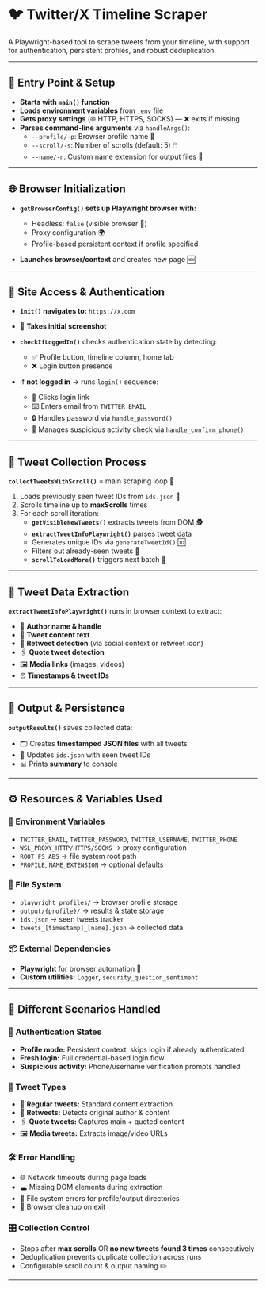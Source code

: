 # 🐦 Twitter/X Timeline Scraper

A Playwright-based tool to scrape tweets from your timeline, with support for authentication, persistent profiles, and robust deduplication.

---

## 🏁 Entry Point & Setup

- **Starts with `main()` function**  
- **Loads environment variables** from `.env` file  
- **Gets proxy settings** (🌐 HTTP, HTTPS, SOCKS) — ❌ exits if missing  
- **Parses command-line arguments** via `handleArgs()`:  
  - `--profile/-p`: Browser profile name 👤  
  - `--scroll/-s`: Number of scrolls (default: 5) 🖱️  
  - `--name/-n`: Custom name extension for output files 📝  

---

## 🌐 Browser Initialization

- **`getBrowserConfig()` sets up Playwright browser with:**  
  - Headless: `false` (visible browser 👀)  
  - Proxy configuration 🌍  
  - Profile-based persistent context if profile specified  

- **Launches browser/context** and creates new page 🆕

---

## 🔑 Site Access & Authentication

- **`init()` navigates to:** `https://x.com`  
- 📸 **Takes initial screenshot**  
- **`checkIfLoggedIn()`** checks authentication state by detecting:  
  - ✅ Profile button, timeline column, home tab  
  - ❌ Login button presence  

- If **not logged in** → runs `login()` sequence:  
  - 🔗 Clicks login link  
  - ⌨️ Enters email from `TWITTER_EMAIL`  
  - 🔒 Handles password via `handle_password()`  
  - 📱 Manages suspicious activity check via `handle_confirm_phone()`  

---

## 📰 Tweet Collection Process

**`collectTweetsWithScroll()`** = main scraping loop 🔄  

1. Loads previously seen tweet IDs from `ids.json` 📂  
2. Scrolls timeline up to **maxScrolls** times  
3. For each scroll iteration:  
   - **`getVisibleNewTweets()`** extracts tweets from DOM 🕵️  
   - **`extractTweetInfoPlaywright()`** parses tweet data  
   - Generates unique IDs via `generateTweetId()` 🆔  
   - Filters out already-seen tweets 🚫  
   - **`scrollToLoadMore()`** triggers next batch 🔽  

---

## 🧩 Tweet Data Extraction

**`extractTweetInfoPlaywright()`** runs in browser context to extract:  
- 👤 **Author name & handle**  
- 📝 **Tweet content text**  
- 🔁 **Retweet detection** (via social context or retweet icon)  
- 🖇️ **Quote tweet detection**  
- 🖼️ **Media links** (images, videos)  
- ⏰ **Timestamps & tweet IDs**  

---

## 💾 Output & Persistence

**`outputResults()`** saves collected data:  
- 🗂️ Creates **timestamped JSON files** with all tweets  
- 🔄 Updates `ids.json` with seen tweet IDs  
- 📊 Prints **summary** to console  

---

## ⚙️ Resources & Variables Used

### 🌱 Environment Variables
- `TWITTER_EMAIL`, `TWITTER_PASSWORD`, `TWITTER_USERNAME`, `TWITTER_PHONE`  
- `WSL_PROXY_HTTP/HTTPS/SOCKS` → proxy configuration  
- `ROOT_FS_ABS` → file system root path  
- `PROFILE`, `NAME_EXTENSION` → optional defaults  

### 📁 File System
- `playwright_profiles/` → browser profile storage  
- `output/{profile}/` → results & state storage  
- `ids.json` → seen tweets tracker  
- `tweets_[timestamp]_[name].json` → collected data  

### 📦 External Dependencies
- **Playwright** for browser automation 🤖  
- **Custom utilities:** `Logger`, `security_question_sentiment`  

---

## 🧠 Different Scenarios Handled

### 🔐 Authentication States
- **Profile mode:** Persistent context, skips login if already authenticated  
- **Fresh login:** Full credential-based login flow  
- **Suspicious activity:** Phone/username verification prompts handled  

### 📝 Tweet Types
- 🧾 **Regular tweets:** Standard content extraction  
- 🔁 **Retweets:** Detects original author & content  
- 🖇️ **Quote tweets:** Captures main + quoted content  
- 🖼️ **Media tweets:** Extracts image/video URLs  

### 🛠️ Error Handling
- 🌐 Network timeouts during page loads  
- 🕳️ Missing DOM elements during extraction  
- 📂 File system errors for profile/output directories  
- 🧹 Browser cleanup on exit  

### 🎛️ Collection Control
- Stops after **max scrolls** OR **no new tweets found 3 times** consecutively  
- Deduplication prevents duplicate collection across runs  
- Configurable scroll count & output naming ✏️  

---

